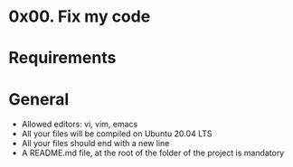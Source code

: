 # 0x00. Fix my code

# Requirements
# General
* Allowed editors: vi, vim, emacs
* All your files will be compiled on Ubuntu 20.04 LTS
* All your files should end with a new line
* A README.md file, at the root of the folder of the project is mandatory
